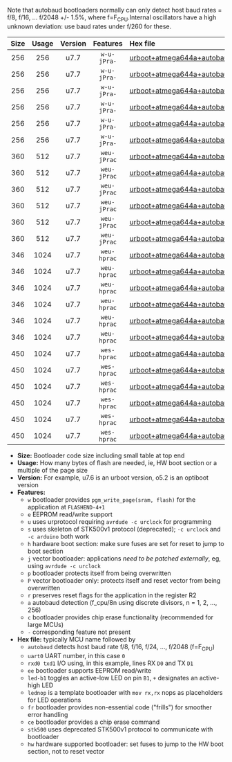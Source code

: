 Note that autobaud bootloaders normally can only detect host baud rates = f/8, f/16, ... f/2048 +/- 1.5%, where f=F<sub>CPU</sub>.Internal oscillators have a high unknown deviation: use baud rates under f/260 for these.

|Size|Usage|Version|Features|Hex file|
|:-:|:-:|:-:|:-:|:--|
|256|256|u7.7|`w-u-jPra-`|[urboot+atmega644a+autobaud_uart0_rxd0_txd1_led+b0.hex](https://raw.githubusercontent.com/stefanrueger/urboot.hex/main/mcus/atmega644a/autobaud/urboot+atmega644a+autobaud_uart0_rxd0_txd1_led+b0.hex)|
|256|256|u7.7|`w-u-jPra-`|[urboot+atmega644a+autobaud_uart0_rxd0_txd1_led+b7.hex](https://raw.githubusercontent.com/stefanrueger/urboot.hex/main/mcus/atmega644a/autobaud/urboot+atmega644a+autobaud_uart0_rxd0_txd1_led+b7.hex)|
|256|256|u7.7|`w-u-jPra-`|[urboot+atmega644a+autobaud_uart0_rxd0_txd1_lednop.hex](https://raw.githubusercontent.com/stefanrueger/urboot.hex/main/mcus/atmega644a/autobaud/urboot+atmega644a+autobaud_uart0_rxd0_txd1_lednop.hex)|
|256|256|u7.7|`w-u-jPra-`|[urboot+atmega644a+autobaud_uart1_rxd2_txd3_led+b0.hex](https://raw.githubusercontent.com/stefanrueger/urboot.hex/main/mcus/atmega644a/autobaud/urboot+atmega644a+autobaud_uart1_rxd2_txd3_led+b0.hex)|
|256|256|u7.7|`w-u-jPra-`|[urboot+atmega644a+autobaud_uart1_rxd2_txd3_led+b7.hex](https://raw.githubusercontent.com/stefanrueger/urboot.hex/main/mcus/atmega644a/autobaud/urboot+atmega644a+autobaud_uart1_rxd2_txd3_led+b7.hex)|
|256|256|u7.7|`w-u-jPra-`|[urboot+atmega644a+autobaud_uart1_rxd2_txd3_lednop.hex](https://raw.githubusercontent.com/stefanrueger/urboot.hex/main/mcus/atmega644a/autobaud/urboot+atmega644a+autobaud_uart1_rxd2_txd3_lednop.hex)|
|360|512|u7.7|`weu-jPrac`|[urboot+atmega644a+autobaud_uart0_rxd0_txd1_ee_led+b0_fr_ce.hex](https://raw.githubusercontent.com/stefanrueger/urboot.hex/main/mcus/atmega644a/autobaud/urboot+atmega644a+autobaud_uart0_rxd0_txd1_ee_led+b0_fr_ce.hex)|
|360|512|u7.7|`weu-jPrac`|[urboot+atmega644a+autobaud_uart0_rxd0_txd1_ee_led+b7_fr_ce.hex](https://raw.githubusercontent.com/stefanrueger/urboot.hex/main/mcus/atmega644a/autobaud/urboot+atmega644a+autobaud_uart0_rxd0_txd1_ee_led+b7_fr_ce.hex)|
|360|512|u7.7|`weu-jPrac`|[urboot+atmega644a+autobaud_uart0_rxd0_txd1_ee_lednop_fr_ce.hex](https://raw.githubusercontent.com/stefanrueger/urboot.hex/main/mcus/atmega644a/autobaud/urboot+atmega644a+autobaud_uart0_rxd0_txd1_ee_lednop_fr_ce.hex)|
|360|512|u7.7|`weu-jPrac`|[urboot+atmega644a+autobaud_uart1_rxd2_txd3_ee_led+b0_fr_ce.hex](https://raw.githubusercontent.com/stefanrueger/urboot.hex/main/mcus/atmega644a/autobaud/urboot+atmega644a+autobaud_uart1_rxd2_txd3_ee_led+b0_fr_ce.hex)|
|360|512|u7.7|`weu-jPrac`|[urboot+atmega644a+autobaud_uart1_rxd2_txd3_ee_led+b7_fr_ce.hex](https://raw.githubusercontent.com/stefanrueger/urboot.hex/main/mcus/atmega644a/autobaud/urboot+atmega644a+autobaud_uart1_rxd2_txd3_ee_led+b7_fr_ce.hex)|
|360|512|u7.7|`weu-jPrac`|[urboot+atmega644a+autobaud_uart1_rxd2_txd3_ee_lednop_fr_ce.hex](https://raw.githubusercontent.com/stefanrueger/urboot.hex/main/mcus/atmega644a/autobaud/urboot+atmega644a+autobaud_uart1_rxd2_txd3_ee_lednop_fr_ce.hex)|
|346|1024|u7.7|`weu-hprac`|[urboot+atmega644a+autobaud_uart0_rxd0_txd1_ee_led+b0_fr_ce_hw.hex](https://raw.githubusercontent.com/stefanrueger/urboot.hex/main/mcus/atmega644a/autobaud/urboot+atmega644a+autobaud_uart0_rxd0_txd1_ee_led+b0_fr_ce_hw.hex)|
|346|1024|u7.7|`weu-hprac`|[urboot+atmega644a+autobaud_uart0_rxd0_txd1_ee_led+b7_fr_ce_hw.hex](https://raw.githubusercontent.com/stefanrueger/urboot.hex/main/mcus/atmega644a/autobaud/urboot+atmega644a+autobaud_uart0_rxd0_txd1_ee_led+b7_fr_ce_hw.hex)|
|346|1024|u7.7|`weu-hprac`|[urboot+atmega644a+autobaud_uart0_rxd0_txd1_ee_lednop_fr_ce_hw.hex](https://raw.githubusercontent.com/stefanrueger/urboot.hex/main/mcus/atmega644a/autobaud/urboot+atmega644a+autobaud_uart0_rxd0_txd1_ee_lednop_fr_ce_hw.hex)|
|346|1024|u7.7|`weu-hprac`|[urboot+atmega644a+autobaud_uart1_rxd2_txd3_ee_led+b0_fr_ce_hw.hex](https://raw.githubusercontent.com/stefanrueger/urboot.hex/main/mcus/atmega644a/autobaud/urboot+atmega644a+autobaud_uart1_rxd2_txd3_ee_led+b0_fr_ce_hw.hex)|
|346|1024|u7.7|`weu-hprac`|[urboot+atmega644a+autobaud_uart1_rxd2_txd3_ee_led+b7_fr_ce_hw.hex](https://raw.githubusercontent.com/stefanrueger/urboot.hex/main/mcus/atmega644a/autobaud/urboot+atmega644a+autobaud_uart1_rxd2_txd3_ee_led+b7_fr_ce_hw.hex)|
|346|1024|u7.7|`weu-hprac`|[urboot+atmega644a+autobaud_uart1_rxd2_txd3_ee_lednop_fr_ce_hw.hex](https://raw.githubusercontent.com/stefanrueger/urboot.hex/main/mcus/atmega644a/autobaud/urboot+atmega644a+autobaud_uart1_rxd2_txd3_ee_lednop_fr_ce_hw.hex)|
|450|1024|u7.7|`wes-hprac`|[urboot+atmega644a+autobaud_uart0_rxd0_txd1_ee_led+b0_fr_ce_stk500_hw.hex](https://raw.githubusercontent.com/stefanrueger/urboot.hex/main/mcus/atmega644a/autobaud/urboot+atmega644a+autobaud_uart0_rxd0_txd1_ee_led+b0_fr_ce_stk500_hw.hex)|
|450|1024|u7.7|`wes-hprac`|[urboot+atmega644a+autobaud_uart0_rxd0_txd1_ee_led+b7_fr_ce_stk500_hw.hex](https://raw.githubusercontent.com/stefanrueger/urboot.hex/main/mcus/atmega644a/autobaud/urboot+atmega644a+autobaud_uart0_rxd0_txd1_ee_led+b7_fr_ce_stk500_hw.hex)|
|450|1024|u7.7|`wes-hprac`|[urboot+atmega644a+autobaud_uart0_rxd0_txd1_ee_lednop_fr_ce_stk500_hw.hex](https://raw.githubusercontent.com/stefanrueger/urboot.hex/main/mcus/atmega644a/autobaud/urboot+atmega644a+autobaud_uart0_rxd0_txd1_ee_lednop_fr_ce_stk500_hw.hex)|
|450|1024|u7.7|`wes-hprac`|[urboot+atmega644a+autobaud_uart1_rxd2_txd3_ee_led+b0_fr_ce_stk500_hw.hex](https://raw.githubusercontent.com/stefanrueger/urboot.hex/main/mcus/atmega644a/autobaud/urboot+atmega644a+autobaud_uart1_rxd2_txd3_ee_led+b0_fr_ce_stk500_hw.hex)|
|450|1024|u7.7|`wes-hprac`|[urboot+atmega644a+autobaud_uart1_rxd2_txd3_ee_led+b7_fr_ce_stk500_hw.hex](https://raw.githubusercontent.com/stefanrueger/urboot.hex/main/mcus/atmega644a/autobaud/urboot+atmega644a+autobaud_uart1_rxd2_txd3_ee_led+b7_fr_ce_stk500_hw.hex)|
|450|1024|u7.7|`wes-hprac`|[urboot+atmega644a+autobaud_uart1_rxd2_txd3_ee_lednop_fr_ce_stk500_hw.hex](https://raw.githubusercontent.com/stefanrueger/urboot.hex/main/mcus/atmega644a/autobaud/urboot+atmega644a+autobaud_uart1_rxd2_txd3_ee_lednop_fr_ce_stk500_hw.hex)|

- **Size:** Bootloader code size including small table at top end
- **Usage:** How many bytes of flash are needed, ie, HW boot section or a multiple of the page size
- **Version:** For example, u7.6 is an urboot version, o5.2 is an optiboot version
- **Features:**
  + `w` bootloader provides `pgm_write_page(sram, flash)` for the application at `FLASHEND-4+1`
  + `e` EEPROM read/write support
  + `u` uses urprotocol requiring `avrdude -c urclock` for programming
  + `s` uses skeleton of STK500v1 protocol (deprecated); `-c urclock` and `-c arduino` both work
  + `h` hardware boot section: make sure fuses are set for reset to jump to boot section
  + `j` vector bootloader: applications *need to be patched externally*, eg, using `avrdude -c urclock`
  + `p` bootloader protects itself from being overwritten
  + `P` vector bootloader only: protects itself and reset vector from being overwritten
  + `r` preserves reset flags for the application in the register R2
  + `a` autobaud detection (f_cpu/8n using discrete divisors, n = 1, 2, ..., 256)
  + `c` bootloader provides chip erase functionality (recommended for large MCUs)
  + `-` corresponding feature not present
- **Hex file:** typically MCU name followed by
  + `autobaud` detects host baud rate f/8, f/16, f/24, ..., f/2048 (f=F<sub>CPU</sub>)
  + `uart0` UART number, in this case `0`
  + `rxd0 txd1` I/O using, in this example, lines RX `D0` and TX `D1`
  + `ee` bootloader supports EEPROM read/write
  + `led-b1` toggles an active-low LED on pin `B1`, `+` designates an active-high LED
  + `lednop` is a template bootloader with `mov rx,rx` nops as placeholders for LED operations
  + `fr` bootloader provides non-essential code ("frills") for smoother error handling
  + `ce` bootloader provides a chip erase command
  + `stk500` uses deprecated STK500v1 protocol to communicate with bootloader
  + `hw` hardware supported bootloader: set fuses to jump to the HW boot section, not to reset vector
